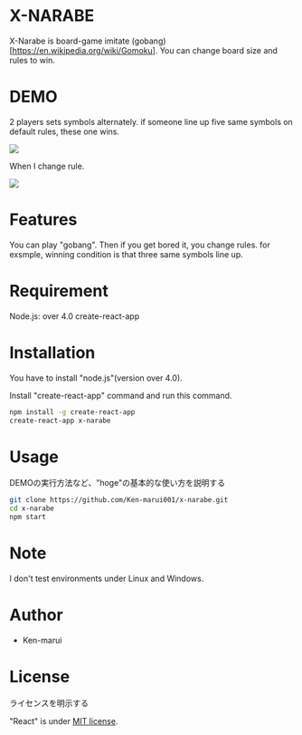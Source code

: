 
# X-NARABE

X-Narabe is board-game imitate (gobang)[https://en.wikipedia.org/wiki/Gomoku]. You can change board size and rules to win. 

# DEMO

2 players sets symbols alternately. if someone line up five same symbols on default rules, these one wins.

![](https://i.gyazo.com/e842da421d76dbaeb028e350b8e31f8c.gif)

When I change rule.

![](https://i.gyazo.com/8bfde6abe0bfd36f6c1b61ecd0918b4d.gif)

# Features

You can play "gobang". Then if you get bored it, you change rules. for exsmple, winning condition is that three same symbols line up.

# Requirement

Node.js: over 4.0
create-react-app

# Installation

 You have to install "node.js"(version over 4.0).

Install "create-react-app" command and run this command.
```bash
npm install -g create-react-app
create-react-app x-narabe
```

# Usage

DEMOの実行方法など、"hoge"の基本的な使い方を説明する

```bash
git clone https://github.com/Ken-marui001/x-narabe.git
cd x-narabe
npm start
```

# Note

I don't test environments under Linux and Windows.

# Author

* Ken-marui


# License
ライセンスを明示する

"React" is under [MIT license](https://en.wikipedia.org/wiki/MIT_License).
